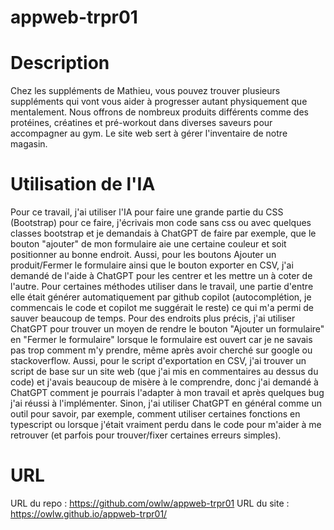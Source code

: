# appweb-trpr01

# Description
Chez les suppléments de Mathieu, vous pouvez trouver plusieurs suppléments qui vont vous aider à progresser autant physiquement que mentalement. Nous offrons de nombreux produits différents comme des protéines, créatines et pré-workout dans diverses saveurs pour accompagner au gym. Le site web sert à gérer l'inventaire de notre magasin. 

# Utilisation de l'IA
Pour ce travail, j'ai utiliser l'IA pour faire une grande partie du CSS (Bootstrap) pour ce faire, j'écrivais mon code sans css ou avec quelques classes bootstrap et je demandais à ChatGPT de faire par exemple, que le bouton "ajouter" de mon formulaire aie une certaine couleur et soit positionner au bonne endroit. Aussi, pour les boutons Ajouter un produit/Fermer le formulaire ainsi que le bouton exporter en CSV, j'ai demandé de l'aide à ChatGPT pour les centrer et les mettre un à coter de l'autre. Pour certaines méthodes utiliser dans le travail, une partie d'entre elle était générer automatiquement par github copilot (autocomplétion, je commencais le code et copilot me suggérait le reste) ce qui m'a permi de sauver beaucoup de temps. Pour des endroits plus précis, j'ai utiliser ChatGPT pour trouver un moyen de rendre le bouton "Ajouter un formulaire" en "Fermer le formulaire" lorsque le formulaire est ouvert car je ne savais pas trop comment m'y prendre, même après avoir cherché sur google ou stackoverflow. Aussi, pour le script d'exportation en CSV, j'ai trouver un script de base sur un site web (que j'ai mis en commentaires au dessus du code) et j'avais beaucoup de misère à le comprendre, donc j'ai demandé à ChatGPT comment je pourrais l'adapter à mon travail et après quelques bug j'ai réussi à l'implémenter. Sinon, j'ai utiliser ChatGPT en général comme un outil pour savoir, par exemple, comment utiliser certaines fonctions en typescript ou lorsque j'était vraiment perdu dans le code pour m'aider à me retrouver (et parfois pour trouver/fixer certaines erreurs simples). 

# URL
URL du repo : https://github.com/owlw/appweb-trpr01
URL du site : https://owlw.github.io/appweb-trpr01/
